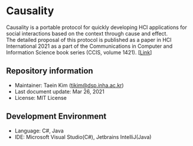 # Causality
Causality is a portable protocol for quickly developing HCI applications for social interactions based on the context through cause and effect.  
The detailed proposal of this protocol is published as a paper in HCI International 2021 as a part of the Communications in Computer and Information Science book series (CCIS, volume 1421). [[Link](https://doi.org/10.1007/978-3-030-78645-8_43)]

## Repository information
- Maintainer: Taein Kim (tikim@dsp.inha.ac.kr)
- Last document update: Mar 26, 2021
- License: MIT License

## Development Environment
- Language: C#, Java
- IDE: Microsoft Visual Studio(C#), Jetbrains IntelliJ(Java)

